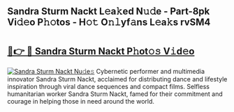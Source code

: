 ## Sandra Sturm Nackt L𝚎a𝚔ed N𝚞𝚍e - Part-8pk Vi𝚍𝚎o P𝚑𝚘tos - H𝚘𝚝 O𝚗𝚕yf𝚊ns L𝚎a𝚔s rvSM4

# <h2><a href="http://kf4mz73.oniu.top/?m=Sandra+Sturm+Nackt">🔗👉 🔴 Sandra Sturm Nackt P𝚑ot𝚘𝚜 V𝚒d𝚎o</a></h2>

[![Sandra Sturm Nackt Nu𝚍e𝚜](https://i.imgur.com/0qMVB7G.gif)](http://kf4mz73.oniu.top/?m=Sandra+Sturm+Nackt)
Cybernetic performer and multimedia innovator Sandra Sturm Nackt, acclaimed for distributing dance and lifestyle inspiration through viral dance sequences and compact films. Selfless humanitarian worker Sandra Sturm Nackt, famed for their commitment and courage in helping those in need around the world.  
